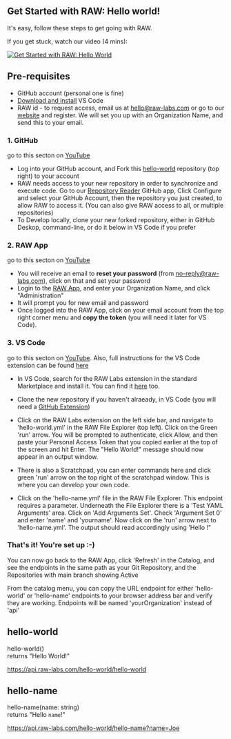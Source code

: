 
## Get Started with RAW: Hello world!

It's easy, follow these steps to get going with RAW.<br>

If you get stuck, watch our video (4 mins):

[![Get Started with RAW: Hello World](https://img.youtube.com/vi/Viz59fhlET4/0.jpg)](https://www.youtube.com/watch?v=Viz59fhlET4)


## Pre-requisites
- GitHub account (personal one is fine)
- [Download and install](https://code.visualstudio.com/download) VS Code
- RAW id - to request access, email us at hello@raw-labs.com or go to our [website](https://raw-labs.com#subscribe) and register. We will set you up with an Organization Name, and send this to your email. 


### 1. GitHub 
go to this secton on [YouTube](https://www.youtube.com/watch?v=Viz59fhlET4&t=19s)
- Log into your GitHub account, and Fork this [hello-world](https://github.com/raw-labs/hello-world) repository (top right) to your account<br>
- RAW needs access to your new repository in order to synchronize and execute code. Go to our [Repository Reader](https://github.com/apps/raw-repository-reader) GitHub app, Click Configure and select your GitHub Account, then the repository you just created, to allow RAW to access it. (You can also give RAW access to all, or multiple repositories)<br>
- To Develop locally, clone your new forked repository, either in GitHub Deskop, command-line, or do it below in VS Code if you prefer<br>


### 2. RAW App
go to this secton on [YouTube](https://www.youtube.com/watch?v=Viz59fhlET4&t=61s)
- You will receive an email to **reset your password** (from no-reply@raw-labs.com), click on that and set your password<br>
- Login to the [RAW App](https://app.raw-labs.com), and enter your Organization Name, and click "Administration"<br>
- It will prompt you for new email and password<br>
- Once logged into the RAW App, click on your email account from the top right corner menu and **copy the token**  (you will need it later for VS Code).<br>


### 3. VS Code
go to this secton on [YouTube](https://www.youtube.com/watch?v=Viz59fhlET4&t=117s). Also, full instructions for the VS Code extension can be found [here](https://github.com/raw-labs/vscode/blob/main/README.md)
- In VS Code, search for the RAW Labs extension in the standard Marketplace and install it. You can find it [here](https://marketplace.visualstudio.com/items?itemName=RAWLabs.raw) too. 

- Clone the new repository if you haven't alraeady, in VS Code (you will need a [GitHub Extension](https://marketplace.visualstudio.com/search?term=Github&target=VSCode&category=All%20categories&sortBy=Installs))<br>

- Click on the RAW Labs extension on the left side bar, and navigate to 'hello-world.yml' in the RAW File Explorer (top left). Click on the Green 'run' arrow. You will be prompted to authenticate, click Allow, and then paste your Personal Access Token that you copied earlier at the top of the screen and hit Enter. The "Hello World!" message should now appear in an output window.<br>

- There is also a Scratchpad, you can enter commands here and click green 'run' arrow on the top right of the scratchpad window. This is where you can develop your own code.<br>

- Click on the 'hello-name.yml' file in the RAW File Explorer. This endpoint requires a parameter. Underneath the File Explorer there is a 'Test YAML Arguments' area. Click on 'Add Arguments Set'. Check 'Argument Set 0' and enter 'name' and 'yourname'. Now click on the 'run' arrow next to 'hello-name.yml'. The output should read accordingly using 'Hello <yourname>!"<br>


### That's it! You're set up :-)

You can now go back to the RAW App, click 'Refresh' in the Catalog, and see the endpoints in the same path as your Git Repository, and the Repositories with main branch showing Active<br>


From the catalog menu, you can copy the URL endpoint for either 'hello-world' or 'hello-name' endpoints to your browser address bar and verify they are working.
Endpoints will be named 'yourOrganization' instead of 'api'<br>


## hello-world
hello-world()<br>
returns "Hello World!"

https://api.raw-labs.com/hello-world/hello-world

## hello-name
hello-name(name: string)<br>
returns "Hello `name`!"

https://api.raw-labs.com/hello-world/hello-name?name=Joe



